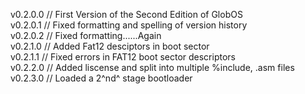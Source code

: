 v0.2.0.0 // First Version of the Second Edition of GlobOS</br>
v0.2.0.1 // Fixed formatting and spelling of version history</br>
v0.2.0.2 // Fixed formatting......Again</br>
v0.2.1.0 // Added Fat12 desciptors in boot sector</br>
v0.2.1.1 // Fixed errors in FAT12 boot sector descriptors</br>
v0.2.2.0 // Added liscense and split into multiple %include, .asm files</br>
v0.2.3.0 // Loaded a 2^nd^ stage bootloader